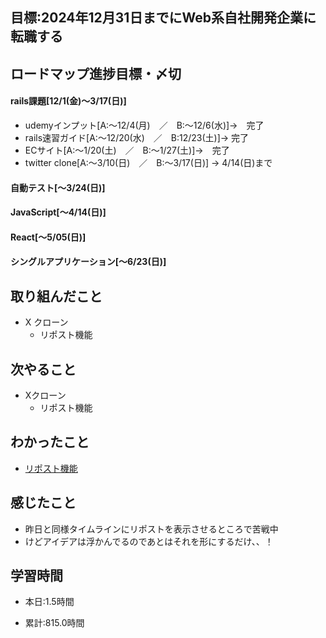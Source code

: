 ## 目標:2024年12月31日までにWeb系自社開発企業に転職する

## ロードマップ進捗目標・〆切
#### rails課題[12/1(金)～3/17(日)]
* udemyインプット[A:～12/4(月)　／　B:～12/6(水)]→　完了
* rails速習ガイド[A:～12/20(水)　／　B:12/23(土)]→  完了
* ECサイト[A:～1/20(土)　／　B:～1/27(土)]→　完了
* twitter clone[A:～3/10(日)　／　B:～3/17(日)] → 4/14(日)まで

#### 自動テスト[～3/24(日)]
#### JavaScript[～4/14(日)]
#### React[～5/05(日)]
#### シングルアプリケーション[～6/23(日)]


## 取り組んだこと
- X クローン
  - リポスト機能



## 次やること
- Xクローン
  - リポスト機能
  
## わかったこと
* [リポスト機能](https://cherry-beat-86e.notion.site/rails-6a101b852c1e41b9ab9fa5cbd97585ec?pvs=4)



## 感じたこと
* 昨日と同様タイムラインにリポストを表示させるところで苦戦中
* けどアイデアは浮かんでるのであとはそれを形にするだけ、、！

## 学習時間
- 本日:1.5時間

- 累計:815.0時間